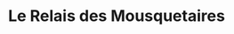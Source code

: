 ---
title: "Le Relais des Mousquetaires"
url: /cucq/le-relais-des-mousquetaires/
shop: supermarché
---